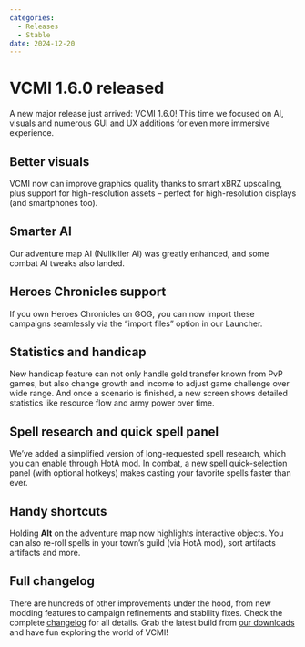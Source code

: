 ```yaml
---
categories:
  - Releases
  - Stable
date: 2024-12-20
---
```


# VCMI 1.6.0 released

A new major release just arrived: VCMI 1.6.0! This time we focused on AI, visuals and numerous GUI and UX additions for even more immersive experience.

<!-- more -->

## Better visuals
VCMI now can improve graphics quality thanks to smart xBRZ upscaling, plus support for high-resolution assets – perfect for high-resolution displays (and smartphones too). 

## Smarter AI
Our adventure map AI (Nullkiller AI) was greatly enhanced, and some combat AI tweaks also landed. 

## Heroes Chronicles support
If you own Heroes Chronicles on GOG, you can now import these campaigns seamlessly via the “import files” option in our Launcher.

## Statistics and handicap
New handicap feature can not only handle gold transfer known from PvP games, but also change growth and income to adjust game challenge over wide range.
And once a scenario is finished, a new screen shows detailed statistics like resource flow and army power over time.

## Spell research and quick spell panel
We’ve added a simplified version of long-requested spell research, which you can enable through HotA mod. In combat, a new spell quick-selection panel (with optional hotkeys) makes casting your favorite spells faster than ever.

## Handy shortcuts
Holding **Alt** on the adventure map now highlights interactive objects. You can also re-roll spells in your town’s guild (via HotA mod), sort artifacts artifacts and more.

## Full changelog
There are hundreds of other improvements under the hood, from new modding features to campaign refinements and stability fixes. Check the complete [changelog](https://vcmi.eu/ChangeLog/) for all details. Grab the latest build from [our downloads](https://vcmi.eu/download/) and have fun exploring the world of VCMI!
